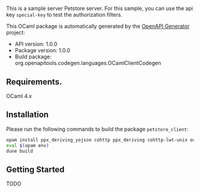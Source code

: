 # 
This is a sample server Petstore server. For this sample, you can use the api key `special-key` to test the authorization filters.

This OCaml package is automatically generated by the [OpenAPI Generator](https://openapi-generator.tech) project:

- API version: 1.0.0
- Package version: 1.0.0
- Build package: org.openapitools.codegen.languages.OCamlClientCodegen

## Requirements.

OCaml 4.x

## Installation

Please run the following commands to build the package `petstore_client`:

```sh
opam install ppx_deriving_yojson cohttp ppx_deriving cohttp-lwt-unix ocaml-migrate-parsetree
eval $(opam env)
dune build
```

## Getting Started

TODO
